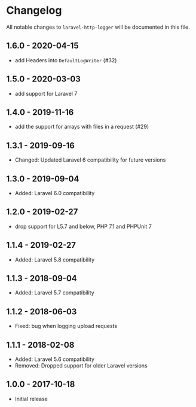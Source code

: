 # Changelog

All notable changes to `laravel-http-logger` will be documented in this file.

## 1.6.0 - 2020-04-15
- add Headers into `DefaultLogWriter` (#32)

## 1.5.0 - 2020-03-03
- add support for Laravel 7

## 1.4.0 - 2019-11-16
- add the support for arrays with files in a request (#29)

## 1.3.1 - 2019-09-16
- Changed: Updated Laravel 6 compatibility for future versions

## 1.3.0 - 2019-09-04
- Added: Laravel 6.0 compatibility

## 1.2.0 - 2019-02-27
- drop support for L5.7 and below, PHP 7.1 and PHPUnit 7

## 1.1.4 - 2019-02-27
- Added: Laravel 5.8 compatibility

## 1.1.3 - 2018-09-04
- Added: Laravel 5.7 compatibility

## 1.1.2 - 2018-06-03
- Fixed: bug when logging upload requests

## 1.1.1 - 2018-02-08
- Added: Laravel 5.6 compatibility
- Removed: Dropped support for older Laravel versions

## 1.0.0 - 2017-10-18
- Initial release
